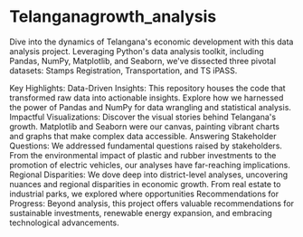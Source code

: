 # Telanganagrowth_analysis

Dive into the dynamics of Telangana's economic development with this data analysis project. Leveraging Python's data analysis toolkit, including Pandas, NumPy, Matplotlib, and Seaborn, we've dissected three pivotal datasets: Stamps Registration, Transportation, and TS iPASS.

Key Highlights:
Data-Driven Insights: This repository houses the code that transformed raw data into actionable insights. Explore how we harnessed the power of Pandas and NumPy for data wrangling and statistical analysis.
Impactful Visualizations: Discover the visual stories behind Telangana's growth. Matplotlib and Seaborn were our canvas, painting vibrant charts and graphs that make complex data accessible.
Answering Stakeholder Questions: We addressed fundamental questions raised by stakeholders. From the environmental impact of plastic and rubber investments to the promotion of electric vehicles, our analyses have far-reaching implications.
Regional Disparities: We dove deep into district-level analyses, uncovering nuances and regional disparities in economic growth. From real estate to industrial parks, we explored where opportunities 
Recommendations for Progress: Beyond analysis, this project offers valuable recommendations for sustainable investments, renewable energy expansion, and embracing technological advancements.



